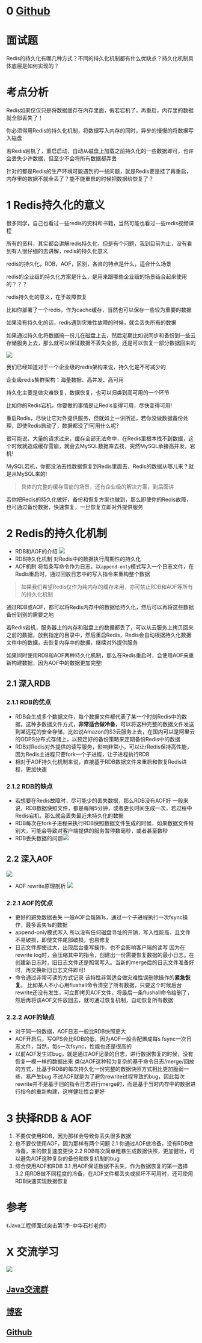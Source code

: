 # 0 [Github](https://github.com/Wasabi1234)

# 面试题

Redis的持久化有哪几种方式？不同的持久化机制都有什么优缺点？持久化机制具体底层是如何实现的？

# 考点分析

Redis如果仅仅只是将数据缓存在内存里面，假若宕机了，再重启，内存里的数据就全部丢失了！

你必须得用Redis的持久化机制，将数据写入内存的同时，异步的慢慢的将数据写入磁盘

若Redis宕机了，重启启动，自动从磁盘上加载之前持久化的一些数据即可，也许会丢失少许数据，但至少不会将所有数据都弄丢 

针对的都是Redis的生产环境可能遇到的一些问题，就是Redis要是挂了再重启，内存里的数据不就全丢了？能不能重启的时候把数据给恢复了？

# 1 Redis持久化的意义

很多同学，自己也看过一些redis的资料和书籍，当然可能也看过一些redis视频课程

所有的资料，其实都会讲解redis持久化，但是有个问题，我到目前为止，没有看到有人很仔细的去讲解，redis的持久化意义

redis的持久化，RDB，AOF，区别，各自的特点是什么，适合什么场景

redis的企业级的持久化方案是什么，是用来跟哪些企业级的场景结合起来使用的？？？

redis持久化的意义，在于故障恢复

比如你部署了一个redis，作为cache缓存，当然也可以保存一些较为重要的数据

如果没有持久化的话，redis遇到灾难性故障的时候，就会丢失所有的数据

如果通过持久化将数据搞一份儿在磁盘上去，然后定期比如说同步和备份到一些云存储服务上去，那么就可以保证数据不丢失全部，还是可以恢复一部分数据回来的

![](https://ask.qcloudimg.com/http-save/1752328/yftp8qgfm9.png)

我们已经知道对于一个企业级的redis架构来说，持久化是不可减少的

企业级redis集群架构：海量数据、高并发、高可用

持久化主要是做灾难恢复，数据恢复，也可以归类到高可用的一个环节

比如你的Redis宕机，你要做的事情是让Redis变得可用，尽快变得可用!

重启Redis，尽快让它对外提供服务，但就如上一讲所述，若你没做数据备份处理，即使Redis启动了，数据都没了!可用什么呢?

很可能说，大量的请求过来，缓存全部无法命中，在Redis里根本找不到数据，这个时候就造成缓存雪崩，就会去MySQL数据库去找，突然MySQL承接高并发，宕机!

MySQL宕机，你都没法去找数据恢复到Redis里面去，Redis的数据从哪儿来？就是从MySQL来的!

> 具体的完整的缓存雪崩的场景，还有企业级的解决方案，到后面讲

若你把Redis的持久化做好，备份和恢复方案也做到，那么即使你的Redis故障，也可通过备份数据，快速恢复，一旦恢复立即对外提供服务

# 2 Redis的持久化机制

- RDB和AOF的介绍
![](https://ask.qcloudimg.com/http-save/1752328/yxna6xisjp.png)
- RDB持久化机制
对Redis中的数据执行周期性的持久化
- AOF机制
将每条写命令作为日志，以`append-only`模式写入一个日志文件，在Redis重启时，通过回放日志中的写入指令来重构整个数据

> 如果我们希望Redis仅作为纯内存的缓存来用，亦可禁止RDB和AOF等所有的持久化机制

通过RDB或AOF，都可以将Redis内存中的数据给持久化，然后可以再将这些数据备份到别的需要之地

若Redis宕机，服务器上的内存和磁盘上的数据都丢了，可以从云服务上拷贝回来之前的数据，放到指定的目录中，然后重启Redis，Redis会自动根据持久化数据文件中的数据，去恢复内存中的数据，继续对外提供服务

如果同时使用RDB和AOF两种持久化机制，那么在Redis重启时，会使用AOF来重新构建数据，因为AOF中的数据更加完整!

## 2.1 深入RDB

### 2.1.1 RDB的优点

- RDB会生成多个数据文件，每个数据文件都代表了某一个时刻Redis中的数据，这种多数据文件方式，**非常适合做冷备**，可以将这种完整的数据文件发送到某远程的安全存储，比如说Amazon的S3云服务上去，在国内可以是阿里云的ODPS分布式存储上，以预定好的备份策略来定期备份Redis中的数据
- RDB对Redis对外提供的读写服务，影响非常小，可以让rRedis保持高性能，因为Redis主进程只要fork一个子进程，让子进程执行RDB
- 相对于AOF持久化机制来说，直接基于RDB数据文件来重启和恢复Redis进程，更加快速

### 2.1.2 RDB的缺点

- 若想要在Redis故障时，尽可能少的丢失数据，那么RDB没有AOF好
一般来说，RDB数据快照文件，都是每隔5分钟，或者更长时间生成一次，若过程中Redis宕机，那么就会丢失最近未持久化的数据
- RDB每次在fork子进程来执行RDB快照数据文件生成的时候，如果数据文件特别大，可能会导致对客户端提供的服务暂停数毫秒，或者甚至数秒
- RDB丢失数据的问题![](https://ask.qcloudimg.com/http-save/1752328/jfb6d56yn7.png)

## 2.2 深入AOF

![](https://ask.qcloudimg.com/http-save/1752328/t59ew3muns.png)

- AOF rewrite原理剖析
![](https://ask.qcloudimg.com/http-save/1752328/nn2nks9rdo.png)

### 2.2.1 AOF的优点

- 更好的避免数据丢失
一般AOF会每隔1s，通过一个子进程执行一次fsync操作，最多丢失1s的数据
- append-only模式写入
所以没有任何磁盘寻址的开销，写入性能高，且文件不易破损，即使文件尾部破损，也易修复
- 日志文件即使过大，出现后台重写操作，也不会影响客户端的读写
因为在rewrite log时，会压缩其中的指令，创建出一份需要恢复数据的最小日志。在创建新日志时，旧日志文件还是照常写入。当新的merge后的日志文件准备好时，再交换新旧日志文件即可!
- 命令通过非常可读的方式记录
该特性非常适合做灾难性误删除操作的**紧急恢复**。
比如某人不小心用flushall命令清空了所有数据，只要这个时候后台rewrite还没有发生，可立即拷贝AOF文件，将最后一条flushall命令给删了，然后再将该AOF文件放回去，就可通过恢复机制，自动恢复所有数据

### 2.2.2 AOF的缺点

- 对于同一份数据，AOF日志一般比RDB快照更大
- AOF开启后，写QPS会比RDB的低，因为AOF一般会配置成每s fsync一次日志文件，当然，每s一次fsync，性能也还是很高的
- 以前AOF发生过bug，就是通过AOF记录的日志，进行数据恢复的时候，没有恢复一模一样的数据出来
类似AOF这种较为复杂的基于命令日志/merge/回放的方式，比基于RDB的每次持久化一份完整的数据快照方式相比更加脆弱一些，易产生bug
不过AOF就是为了避免rewrite过程导致的bug，因此每次rewrite并不是基于旧的指令日志进行merge的，而是基于当时内存中的数据进行指令的重新构建，这样健壮性会更好

# 3 抉择RDB & AOF

1. 不要仅使用RDB，因为那样会导致你丢失很多数据
2. 也不要仅使用AOF，因为那样有两个问题
2.1 你通过AOF做冷备，没有RDB做冷备，来的恢复速度更快
2.2 RDB每次简单粗暴生成数据快照，更加健壮，可以避免AOF这种复杂的备份和恢复机制的bug
3. 综合使用AOF和RDB
3.1 用AOF保证数据不丢失，作为数据恢复的第一选择
3.2 用RDB做不同程度的冷备，在AOF文件都丢失或损坏不可用时，还可使用RDB快速实现数据恢复

# 参考

《Java工程师面试突击第1季-中华石杉老师》

# X 交流学习
![](https://img-blog.csdnimg.cn/20190504005601174.jpg)
## [Java交流群](https://jq.qq.com/?_wv=1027&k=5UB4P1T)
## [博客](http://www.shishusheng.com)
## [Github](https://github.com/Wasabi1234)